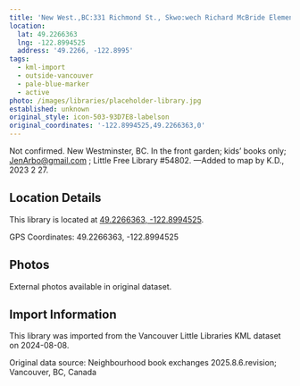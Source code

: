 ```yaml
---
title: 'New West.,BC:331 Richmond St., Skwo:wech Richard McBride Elementary School.'
location:
  lat: 49.2266363
  lng: -122.8994525
  address: '49.2266, -122.8995'
tags:
  - kml-import
  - outside-vancouver
  - pale-blue-marker
  - active
photo: /images/libraries/placeholder-library.jpg
established: unknown
original_style: icon-503-93D7E8-labelson
original_coordinates: '-122.8994525,49.2266363,0'
---
```

Not confirmed. New Westminster, BC.
In the front garden; kids’ books only; JenArbo@gmail.com ; Little Free Library #54802.
—Added to map by K.D., 2023 2 27.  

## Location Details

This library is located at [49.2266363, -122.8994525](https://www.google.com/maps?q=49.2266363,-122.8994525).

GPS Coordinates: 49.2266363, -122.8994525

## Photos

External photos available in original dataset.

## Import Information

This library was imported from the Vancouver Little Libraries KML dataset on 2024-08-08.

Original data source: Neighbourhood book exchanges 2025.8.6.revision; Vancouver, BC, Canada
